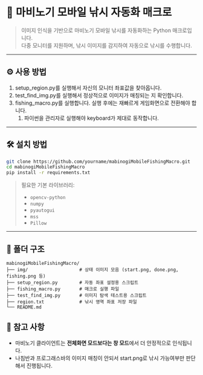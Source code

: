 # 🎣 마비노기 모바일 낚시 자동화 매크로

> 이미지 인식을 기반으로 마비노기 모바일 낚시를 자동화하는 Python 매크로입니다.  
> 다중 모니터를 지원하며, 낚시 이미지를 감지하여 자동으로 낚시를 수행합니다.
---
## ⚙️ 사용 방법
1. setup_region.py를 실행해서 자신의 모니터 좌표값을 찾아옵니다.
2. test_find_img.py를 실행해서 정상적으로 이미지가 매칭되는 지 확인합니다.
3. fishing_macro.py를 실행합니다. 실행 후에는 재빠르게 게임화면으로 전환해야 합니다.
   1. 파이썬을 관리자로 실행해야 keyboard가 제대로 동작합니다.
---

## 🛠️ 설치 방법

```bash
git clone https://github.com/yourname/mabinogiMobileFishingMacro.git
cd mabinogiMobileFishingMacro
pip install -r requirements.txt
```

> 필요한 기본 라이브러리:
> - `opencv-python`
> - `numpy`
> - `pyautogui`
> - `mss`
> - `Pillow`

---

## 📂 폴더 구조

```
mabinogiMobileFishingMacro/
├── img/                   # 상태 이미지 모음 (start.png, done.png, fishing.png 등)
├── setup_region.py        # 자동 좌표 설정용 스크립트
├── fishing_macro.py       # 매크로 실행 파일
├── test_find_img.py       # 이미지 탐색 테스트용 스크립트
├── region.txt             # 낚시 영역 좌표 저장 파일
└── README.md
```

## 📌 참고 사항

- 마비노기 클라이언트는 **전체화면 모드보다는 창 모드**에서 더 안정적으로 인식됩니다.
- 나침반과 프로그래스바의 이미지 매칭이 안되서 start.png로 낚시 가능여부만 판단해서 진행됩니다.
